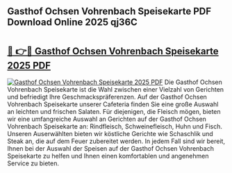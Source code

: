 ## Gasthof Ochsen Vohrenbach Speisekarte PDF Download Online 2025 qj36C

# <h2><a href="http://gca0npu.nevu.top/?p=Gasthof+Ochsen+Vohrenbach+Speisekarte">🔗 👉🔴 Gasthof Ochsen Vohrenbach Speisekarte 2025 PDF</a></h2>

[![Gasthof Ochsen Vohrenbach Speisekarte 2025 PDF](https://i.imgur.com/dBaPXMq.png)](http://gca0npu.nevu.top/?p=Gasthof+Ochsen+Vohrenbach+Speisekarte)
Die Gasthof Ochsen Vohrenbach Speisekarte ist die Wahl zwischen einer Vielzahl von Gerichten und befriedigt Ihre Geschmackspräferenzen. Auf der Gasthof Ochsen Vohrenbach Speisekarte unserer Cafeteria finden Sie eine große Auswahl an leichten und frischen Salaten. Für diejenigen, die Fleisch mögen, bieten wir eine umfangreiche Auswahl an Gerichten auf der Gasthof Ochsen Vohrenbach Speisekarte an: Rindfleisch, Schweinefleisch, Huhn und Fisch. Unseren Auserwählten bieten wir köstliche Gerichte wie Schaschlik und Steak an, die auf dem Feuer zubereitet werden. In jedem Fall sind wir bereit, Ihnen bei der Auswahl der Speisen auf der Gasthof Ochsen Vohrenbach Speisekarte zu helfen und Ihnen einen komfortablen und angenehmen Service zu bieten.
